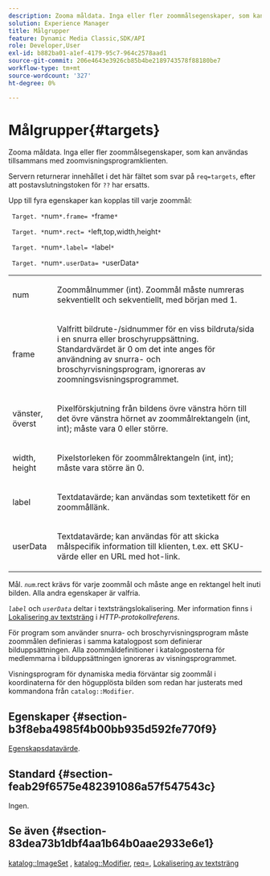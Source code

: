```yaml
---
description: Zooma måldata. Inga eller fler zoommålsegenskaper, som kan användas tillsammans med zoomvisningsprogramklienten.
solution: Experience Manager
title: Målgrupper
feature: Dynamic Media Classic,SDK/API
role: Developer,User
exl-id: b882ba01-a1ef-4179-95c7-964c2578aad1
source-git-commit: 206e4643e3926cb85b4be2189743578f88180be7
workflow-type: tm+mt
source-wordcount: '327'
ht-degree: 0%

---
```


# Målgrupper{#targets}

Zooma måldata. Inga eller fler zoommålsegenskaper, som kan användas tillsammans med zoomvisningsprogramklienten.

Servern returnerar innehållet i det här fältet som svar på `req=targets`, efter att postavslutningstoken för `??` har ersatts.

Upp till fyra egenskaper kan kopplas till varje zoommål:

` Target. *`num`*.frame= *`frame`*`

` Target. *`num`*.rect= *`left,top,width,height`*`

` Target. *`num`*.label= *`label`*`

` Target. *`num`*.userData= *`userData`*`

<table id="simpletable_4C20157A7A444DEB9959B335CAFBAEC8"> 
 <tr class="strow"> 
  <td class="stentry"> <p> <span class="codeph"> <span class="varname"> num </span> </span> </p> </td> 
  <td class="stentry"> <p>Zoommålnummer (int). Zoommål måste numreras sekventiellt och sekventiellt, med början med 1. </p> </td> 
 </tr> 
 <tr class="strow"> 
  <td class="stentry"> <p> <span class="codeph"> <span class="varname"> frame </span> </span> </p> </td> 
  <td class="stentry"> <p>Valfritt bildrute-/sidnummer för en viss bildruta/sida i en snurra eller broschyruppsättning. Standardvärdet är 0 om det inte anges för användning av snurra- och broschyrvisningsprogram, ignoreras av zoomningsvisningsprogrammet. </p> </td> 
 </tr> 
 <tr class="strow"> 
  <td class="stentry"> <p> <span class="codeph"> <span class="varname"> vänster, överst </span> </span> </p> </td> 
  <td class="stentry"> <p>Pixelförskjutning från bildens övre vänstra hörn till det övre vänstra hörnet av zoommålrektangeln (int, int); måste vara 0 eller större. </p> </td> 
 </tr> 
 <tr class="strow"> 
  <td class="stentry"> <p> <span class="codeph"> <span class="varname"> width, height </span> </span> </p> </td> 
  <td class="stentry"> <p>Pixelstorleken för zoommålrektangeln (int, int); måste vara större än 0. </p> </td> 
 </tr> 
 <tr class="strow"> 
  <td class="stentry"> <p> <span class="codeph"> <span class="varname"> label </span> </span> </p> </td> 
  <td class="stentry"> <p>Textdatavärde; kan användas som textetikett för en zoommållänk. </p> </td> 
 </tr> 
 <tr class="strow"> 
  <td class="stentry"> <p> <span class="codeph"> <span class="varname"> userData </span> </span> </p> </td> 
  <td class="stentry"> <p>Textdatavärde; kan användas för att skicka målspecifik information till klienten, t.ex. ett SKU-värde eller en URL med hot-link. </p> </td> 
 </tr> 
</table>

Mål. *`num`*.rect krävs för varje zoommål och måste ange en rektangel helt inuti bilden. Alla andra egenskaper är valfria.

*`label`* och *`userData`* deltar i textsträngslokalisering. Mer information finns i [Lokalisering av textsträng](/help/aem-is-ir-api/is-api/http-ref/image-serving-api-ref/c-http-protocol-reference/c-syntax-and-features/r-text-string-localization.md) i *HTTP-protokollreferens*.

För program som använder snurra- och broschyrvisningsprogram måste zoommålen definieras i samma katalogpost som definierar bilduppsättningen. Alla zoommåldefinitioner i katalogposterna för medlemmarna i bilduppsättningen ignoreras av visningsprogrammet.

Visningsprogram för dynamiska media förväntar sig zoommål i koordinaterna för den högupplösta bilden som redan har justerats med kommandona från `catalog::Modifier`.

## Egenskaper {#section-b3f8eba4985f4b00bb935d592fe770f9}

[Egenskapsdatavärde](/help/aem-is-ir-api/is-api/image-catalog/image-serving-api-ref/c-image-catalog-reference/c-overview/c-common-data-types/r-property-data.md).

## Standard {#section-feab29f6575e482391086a57f547543c}

Ingen.

## Se även {#section-83dea73b1dbf4aa1b64b0aae2933e6e1}

[katalog::ImageSet](../../../../../../is-api/image-catalog/image-serving-api-ref/c-image-catalog-reference/c-image-svg-data-reference/c-image-data-reference/r-imageset-cat.md#reference-4764d347afd64afdaede9a74c7565256) , [katalog::Modifier](../../../../../../is-api/image-catalog/image-serving-api-ref/c-image-catalog-reference/c-image-svg-data-reference/c-image-data-reference/r-modifier-cat.md#reference-d2c6884b3a2248fab81a112d27969834), [req=](/help/aem-is-ir-api/is-api/http-ref/image-serving-api-ref/c-http-protocol-reference/c-command-reference/r-req/r-req.md), [Lokalisering av textsträng](/help/aem-is-ir-api/is-api/http-ref/image-serving-api-ref/c-http-protocol-reference/c-syntax-and-features/r-text-string-localization.md)
